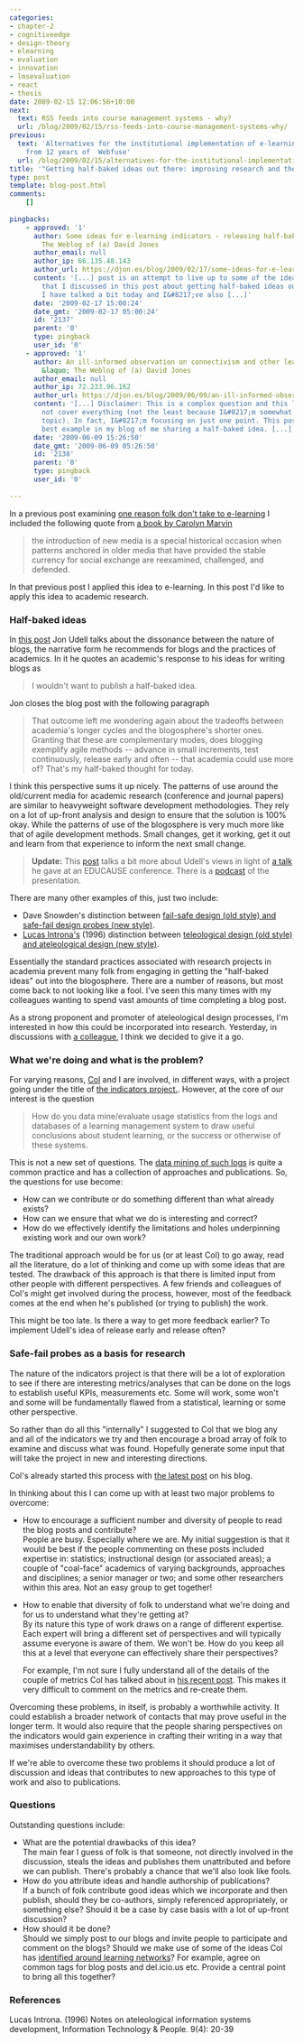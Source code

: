 ```yaml
---
categories:
- chapter-2
- cognitiveedge
- design-theory
- elearning
- evaluation
- innovation
- lmsevaluation
- react
- thesis
date: 2009-02-15 12:06:56+10:00
next:
  text: RSS feeds into course management systems - why?
  url: /blog/2009/02/15/rss-feeds-into-course-management-systems-why/
previous:
  text: 'Alternatives for the institutional implementation of e-learning: Lessons
    from 12 years of  Webfuse'
  url: /blog/2009/02/15/alternatives-for-the-institutional-implementation-of-e-learning-lessons-from-13-years-of-webfuse/
title: '"Getting half-baked ideas out there: improving research and the academy"'
type: post
template: blog-post.html
comments:
    []
    
pingbacks:
    - approved: '1'
      author: Some ideas for e-learning indicators - releasing half-baked ideas &laquo;
        The Weblog of (a) David Jones
      author_email: null
      author_ip: 66.135.48.143
      author_url: https://djon.es/blog/2009/02/17/some-ideas-for-e-learning-indicators-releasing-half-baked-ideas/
      content: '[...] post is an attempt to live up to some of the ideas of Jon Udell
        that I discussed in this post about getting half-baked ideas out there. Col and
        I have talked a bit today and I&#8217;ve also [...]'
      date: '2009-02-17 15:00:24'
      date_gmt: '2009-02-17 05:00:24'
      id: '2137'
      parent: '0'
      type: pingback
      user_id: '0'
    - approved: '1'
      author: An ill-informed observation on connectivism and other learning theories
        &laquo; The Weblog of (a) David Jones
      author_email: null
      author_ip: 72.233.96.162
      author_url: https://djon.es/blog/2009/06/09/an-ill-informed-observation-on-connectivism-and-other-learning-theories/
      content: '[...] Disclaimer: This is a complex question and this little post will
        not cover everything (not the least because I&#8217;m somewhat clueless in the
        topic). In fact, I&#8217;m focusing on just one point. This post is perhaps the
        best example in my blog of me sharing a half-baked idea. [...]'
      date: '2009-06-09 15:26:50'
      date_gmt: '2009-06-09 05:26:50'
      id: '2138'
      parent: '0'
      type: pingback
      user_id: '0'
    
---
```

In a previous post examining [one reason folk don't take to e-learning](/blog/2009/02/11/one-reason-people-dont-take-to-new-e-learning-technology/) I included the following quote from [a book by Carolyn Marvin](http://www.amazon.com/When-Old-Technologies-Were-Communication/dp/0195063414/ref=sr_1_1?ie=UTF8&s=books&qid=1234322975&sr=8-1)

> the introduction of new media is a special historical occasion when patterns anchored in older media that have provided the stable currency for social exchange are reexamined, challenged, and defended.

In that previous post I applied this idea to e-learning. In this post I'd like to apply this idea to academic research.

### Half-baked ideas

In [this post](http://weblog.infoworld.com/udell/2006/09/15.html#a1524) Jon Udell talks about the dissonance between the nature of blogs, the narrative form he recommends for blogs and the practices of academics. In it he quotes an academic's response to his ideas for writing blogs as

> I wouldn't want to publish a half-baked idea.

Jon closes the blog post with the following paragraph

> That outcome left me wondering again about the tradeoffs between academia's longer cycles and the blogosphere's shorter ones. Granting that these are complementary modes, does blogging exemplify agile methods -- advance in small increments, test continuously, release early and often -- that academia could use more of? That's my half-baked thought for today.

I think this perspective sums it up nicely. The patterns of use around the old/current media for academic research (conference and journal papers) are similar to heavyweight software development methodologies. They rely on a lot of up-front analysis and design to ensure that the solution is 100% okay. While the patterns of use of the blogosphere is very much more like that of agile development methods. Small changes, get it working, get it out and learn from that experience to inform the next small change.

> **Update:** This [post](http://ericschnell.blogspot.com/2008/05/are-we-ready-for-half-baked-ideas.html) talks a bit more about Udell's views in light of [a talk](http://net.educause.edu/SA07/Program/12665?PRODUCT_CODE=SA07/DSESS01) he gave at an EDUCAUSE conference. There is a [podcast](http://connect.educause.edu/Library/Abstract/TheDisruptiveNatureofTech/45061) of the presentation.

There are many other examples of this, just two include:

- Dave Snowden's distinction between [fail-safe design (old style) and safe-fail design probes (new style)](http://www.cognitive-edge.com/blogs/dave/2007/11/safefail_probes.php).
- [Lucas Introna's](http://www.lums.lancs.ac.uk/owt/profiles/lucas-introna/) (1996) distinction between [teleological design (old style) and ateleological design (new style)](/blog/publications/the-teleological-brake-on-icts-in-open-and-distance-learning/).

Essentially the standard practices associated with research projects in academia prevent many folk from engaging in getting the "half-baked ideas" out into the blogosphere. There are a number of reasons, but most come back to not looking like a fool. I've seen this many times with my colleagues wanting to spend vast amounts of time completing a blog post.

As a strong proponent and promoter of ateleological design processes, I'm interested in how this could be incorporated into research. Yesterday, in discussions with [a colleague](http://beerc.wordpress.com/), I think we decided to give it a go.

### What we're doing and what is the problem?

For varying reasons, [Col](http://beerc.wordpress.com/) and I are involved, in different ways, with a project going under the title of [the indicators project.](http://beerc.wordpress.com/2008/12/21/more-on-the-indicators/). However, at the core of our interest is the question

> How do you data mine/evaluate usage statistics from the logs and databases of a learning management system to draw useful conclusions about student learning, or the success or otherwise of these systems.

This is not a new set of questions. The [data mining of such logs](/blog/2009/02/02/data-mining-of-online-courses-dominant-assumptions-and-innovation-potential/) is quite a common practice and has a collection of approaches and publications. So, the questions for use become:

- How can we contribute or do something different than what already exists?
- How can we ensure that what we do is interesting and correct?
- How do we effectively identify the limitations and holes underpinning existing work and our own work?

The traditional approach would be for us (or at least Col) to go away, read all the literature, do a lot of thinking and come up with some ideas that are tested. The drawback of this approach is that there is limited input from other people with different perspectives. A few friends and colleagues of Col's might get involved during the process, however, most of the feedback comes at the end when he's published (or trying to publish) the work.

This might be too late. Is there a way to get more feedback earlier? To implement Udell's idea of release early and release often?

### Safe-fail probes as a basis for research

The nature of the indicators project is that there will be a lot of exploration to see if there are interesting metrics/analyses that can be done on the logs to establish useful KPIs, measurements etc. Some will work, some won't and some will be fundamentally flawed from a statistical, learning or some other perspective.

So rather than do all this "internally" I suggested to Col that we blog any and all of the indicators we try and then encourage a broad array of folk to examine and discuss what was found. Hopefully generate some input that will take the project in new and interesting directions.

Col's already started this process with [the latest post](http://beerc.wordpress.com/2009/02/14/expected-and-unexpected-results/) on his blog.

In thinking about this I can come up with at least two major problems to overcome:

- How to encourage a sufficient number and diversity of people to read the blog posts and contribute?  
    People are busy. Especially where we are. My initial suggestion is that it would be best if the people commenting on these posts included expertise in: statistics; instructional design (or associated areas); a couple of "coal-face" academics of varying backgrounds, approaches and disciplines; a senior manager or two; and some other researchers within this area. Not an easy group to get together!
- How to enable that diversity of folk to understand what we're doing and for us to understand what they're getting at?  
    By its nature this type of work draws on a range of different expertise. Each expert will bring a different set of perspectives and will typically assume everyone is aware of them. We won't be. How do you keep all this at a level that everyone can effectively share their perspectives?
    
    For example, I'm not sure I fully understand all of the details of the couple of metrics Col has talked about in [his recent post](http://beerc.wordpress.com/2009/02/14/expected-and-unexpected-results/). This makes it very difficult to comment on the metrics and re-create them.
    

Overcoming these problems, in itself, is probably a worthwhile activity. It could establish a broader network of contacts that may prove useful in the longer term. It would also require that the people sharing perspectives on the indicators would gain experience in crafting their writing in a way that maximises understandability by others.

If we're able to overcome these two problems it should produce a lot of discussion and ideas that contributes to new approaches to this type of work and also to publications.

### Questions

Outstanding questions include:

- What are the potential drawbacks of this idea?  
    The main fear I guess of folk is that someone, not directly involved in the discussion, steals the ideas and publishes them unattributed and before we can publish. There's probably a chance that we'll also look like fools.
- How do you attribute ideas and handle authorship of publications?  
    If a bunch of folk contribute good ideas which we incorporate and then publish, should they be co-authors, simply referenced appropriately, or something else? Should it be a case by case basis with a lot of up-front discussion?
- How should it be done?  
    Should we simply post to our blogs and invite people to participate and comment on the blogs? Should we make use of some of the ideas Col has [identified around learning networks](/blog/publications/learning-networks-harnessing-the-power-of-online-communities-for-discipline-and-lifelong-learning/)? For example, agree on common tags for blog posts and del.icio.us etc. Provide a central point to bring all this together?

### References

Lucas Introna. (1996) Notes on ateleological information systems development, Information Technology & People. 9(4): 20-39